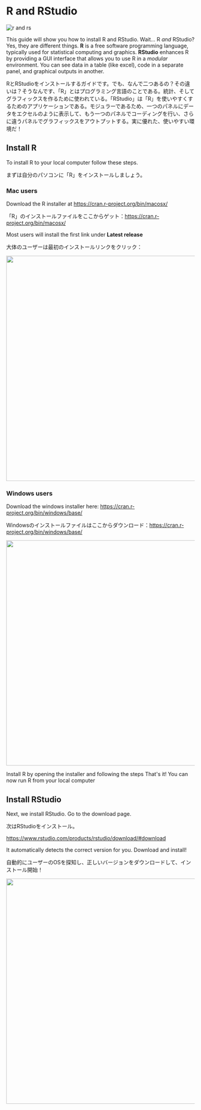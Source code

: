 # R and RStudio

![r and rs](https://user-images.githubusercontent.com/825990/188420488-367d108e-4a4f-40fd-90eb-f034572480c0.png)

This guide will show you how to install R and RStudio. Wait... R *and* RStudio? Yes, they are different things. **R** is a free software programming language, typically used for statistical computing and graphics. **RStudio** enhances R by providing a GUI interface that allows you to use R in a *modular* environment. You can see data in a table (like excel), code in a separate panel, and graphical outputs in another.

RとRStudioをインストールするガイドです。でも、なんで二つあるの？その違いは？そうなんです、「R」とはプログラミング言語のことである。統計、そしてグラフィックスを作るために使われている。「RStudio」は「R」を使いやすくするためのアプリケーションである。モジュラーであるため、一つのパネルにデータをエクセルのように表示して、もう一つのパネルでコーディングを行い、さらに違うパネルでグラフィックスをアウトプットする。実に優れた、使いやすい環境だ！

## Install R

To install R to your local computer follow these steps.

まずは自分のパソコンに「R」をインストールしましょう。

### Mac users

Download the R installer at https://cran.r-project.org/bin/macosx/

「R」のインストールファイルをここからゲット：https://cran.r-project.org/bin/macosx/

Most users will install the first link under **Latest release**

大体のユーザーは最初のインストールリンクをクリック：

<kbd><img src="https://user-images.githubusercontent.com/825990/188417265-5a74847a-bcdf-424a-bcfc-ae1361a96b13.png" width=600></kbd>


### Windows users


Download the windows installer here: https://cran.r-project.org/bin/windows/base/

Windowsのインストールファイルはここからダウンロード：https://cran.r-project.org/bin/windows/base/

<kbd><img src="https://user-images.githubusercontent.com/825990/188418141-59999ee6-6615-47bc-a24e-71848461e0bb.png" width=600></kbd>

Install R by opening the installer and following the steps
That's it! You can now run R from your local computer

## Install RStudio

Next, we install RStudio. Go to the download page.

次はRStudioをインストール。

https://www.rstudio.com/products/rstudio/download/#download

It automatically detects the correct version for you. Download and install!

自動的にユーザーのOSを探知し、正しいバージョンをダウンロードして、インストール開始！

<kbd><img src="https://user-images.githubusercontent.com/825990/188418997-c43615ef-24c9-45c6-8fe6-6842cfe6b904.png" width=600></kbd>


